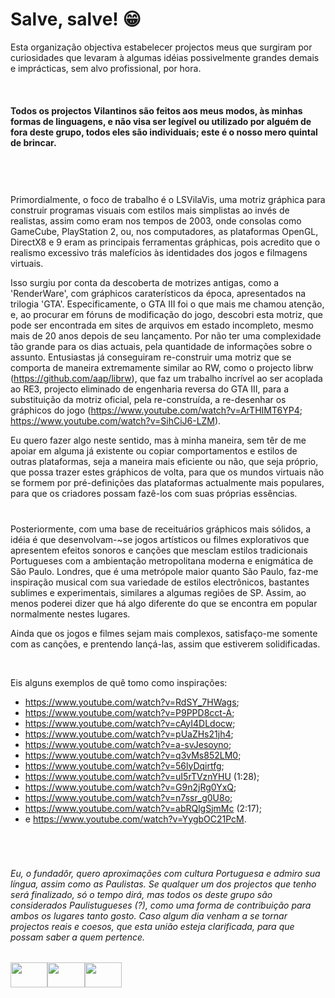 # Salve, salve! 😁

Esta organização objectiva estabelecer projectos meus que surgiram por curiosidades que levaram à algumas idéias possivelmente grandes demais e imprácticas, sem alvo profissional, por hora.

&nbsp;

#### Todos os projectos Vilantinos são feitos aos meus modos, às minhas formas de linguagens, e não visa ser legível ou utilizado por alguém de fora deste grupo, todos eles são individuais; este é o nosso mero quintal de brincar. 

&nbsp;
#

Primordialmente, o foco de trabalho é o LSVilaVis, uma motriz gráphica para construir programas visuais com estilos mais simplistas ao invés de realistas, assim como eram nos tempos de 2003, onde consolas como GameCube, PlayStation 2, ou, nos computadores, as plataformas OpenGL, DirectX8 e 9 eram as principais ferramentas gráphicas, pois acredito que o realismo excessivo trás malefícios às identidades dos jogos e filmagens virtuais. 

Isso surgiu por conta da descoberta de motrizes antigas, como a 'RenderWare', com gráphicos caraterísticos da época, apresentados na trilogia 'GTA'. Especificamente, o GTA III foi o que mais me chamou atenção, e, ao procurar em fóruns de modificação do jogo, descobri esta motriz, que pode ser encontrada em sites de arquivos em estado incompleto, mesmo mais de 20 anos depois de seu lançamento. Por não ter uma complexidade tão grande para os dias actuais, pela quantidade de informações sobre o assunto. Entusiastas já conseguiram re-construir uma motriz que se comporta de maneira extremamente similar ao RW, como o projecto librw (https://github.com/aap/librw), que faz um trabalho incrível ao ser acoplada ao RE3, projecto eliminado de engenharia reversa do GTA III, para a substituição da motriz oficial, pela re-construída, a re-desenhar os gráphicos do jogo (https://www.youtube.com/watch?v=ArTHIMT6YP4; https://www.youtube.com/watch?v=SihCiJ6-LZM). 

Eu quero fazer algo neste sentido, mas à minha maneira, sem têr de me apoiar em alguma já existente ou copiar comportamentos e estilos de outras plataformas, seja a maneira mais eficiente ou não, que seja próprio, que possa trazer estes gráphicos de volta, para que os mundos virtuais não se formem por pré-definições das plataformas actualmente mais populares, para que os criadores possam fazê-los com suas próprias essências.

#

Posteriormente, com uma base de receituários gráphicos mais sólidos, a idéia é que desenvolvam-~se jogos artísticos ou filmes explorativos que apresentem efeitos sonoros e canções que mesclam estilos tradicionais Portugueses com a ambientação metropolitana moderna e enigmática de São Paulo. Londres, que é uma metrópole maior quanto São Paulo, faz-me inspiração musical com sua variedade de estilos electrônicos, bastantes sublimes e experimentais, similares a algumas regiões de SP. Assim, ao menos poderei dizer que há algo diferente do que se encontra em popular normalmente nestes lugares.

Ainda que os jogos e filmes sejam mais complexos, satisfaço-me somente com as canções, e prentendo lançá-las, assim que estiverem solidificadas. 

&nbsp;

Eis alguns exemplos de quê tomo como inspirações:

- https://www.youtube.com/watch?v=RdSY_7HWags;
- https://www.youtube.com/watch?v=P9PPD8cct-A;
- https://www.youtube.com/watch?v=cAyI4DLdocw;
- https://www.youtube.com/watch?v=pUaZHs21jh4;
- https://www.youtube.com/watch?v=a-svJesoyno;
- https://www.youtube.com/watch?v=q3vMs852LM0;
- https://www.youtube.com/watch?v=56lyDqirtfg;
- https://www.youtube.com/watch?v=uI5rTVznYHU (1:28);
- https://www.youtube.com/watch?v=G9n2jRg0YxQ;
- https://www.youtube.com/watch?v=n7ssr_g0U8o;
- https://www.youtube.com/watch?v=abRQlgSjmMc (2:17);
- e https://www.youtube.com/watch?v=YygbOC21PcM.

&nbsp;

#

###### Eu, o fundadôr, quero aproximações com cultura Portuguesa e admiro sua língua, assim como as Paulistas. Se qualquer um dos projectos que tenho será finalizado, só o tempo dirá, mas todos os deste grupo são considerados Paulistugueses (?), como uma forma de contribuição para ambos os lugares tanto gosto. Caso algum dia venham a se tornar projectos reais e coesos, que esta união esteja clarificada, para que possam saber a quem pertence. 

<img src="https://user-images.githubusercontent.com/118770355/230700235-a82df7ca-f8ee-4db3-9fa9-6d27578716c2.jpeg" width="59.25" height="39.5"/><img src="https://user-images.githubusercontent.com/118770355/230700446-049c8983-e1e9-43c1-b76c-baa006d7a1b5.png" width="59.25" height="39.5"/><img src="https://user-images.githubusercontent.com/118770355/230700518-4e0769d0-2f08-4d97-bf06-9d3e44350894.png" width="59.25" height="39.5"/>
